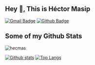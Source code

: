 ## Hey 👋, This is Héctor Masip
[![Gmail Badge](https://img.shields.io/badge/-hector.masip@upc.edu-c14438?style=flat&logo=Gmail&logoColor=white&link=mailto:hector.masip@upc.edu)](mailto:hector.masip@upc.edu) [![Github Badge](https://img.shields.io/badge/-hecmas-grey?style=flat&logo=github&logoColor=white&link=https://github.com/hecmas/)](https://www.github.com/hecmas/) 
## Some of my Github Stats
<p align=left> <img src=https://komarev.com/ghpvc/?username=hecmas alt=hecmas /> </p>

[![Github stats](https://github-readme-stats.vercel.app/api?username=hecmas&show_icons=true&include_all_commits=true)](https://github.com/hecmas/github-readme-stats)
[![Top Langs](https://github-readme-stats.vercel.app/api/top-langs/?username=hecmas&layout=compact)](https://github.com/hecmas/github-readme-stats)


<!--
**hecmas/hecmas** is a ✨ _special_ ✨ repository because its `README.md` (this file) appears on your GitHub profile.

Here are some ideas to get you started:

- 🔭 I’m currently working on ...
- 🌱 I’m currently learning ...
- 👯 I’m looking to collaborate on ...
- 🤔 I’m looking for help with ...
- 💬 Ask me about ...
- 📫 How to reach me: ...
- 😄 Pronouns: ...
- ⚡ Fun fact: ...
-->
